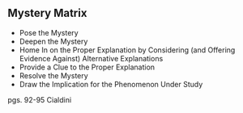 ## Mystery Matrix

- Pose the Mystery
- Deepen the Mystery
- Home In on the Proper Explanation by Considering (and Offering Evidence Against) Alternative Explanations
- Provide a Clue to the Proper Explanation
- Resolve the Mystery
- Draw the Implication for the Phenomenon Under Study



pgs. 92-95 Cialdini